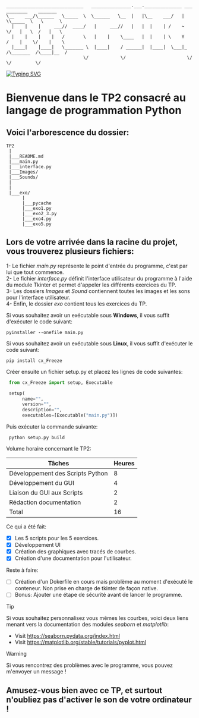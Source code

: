 
    _____________________________   _______________.___.______________ ___ ________    _______   
    \__    ___/\______   \_____  \  \______   \__  |   |\__    ___/   |   \\_____  \   \      \  
      |    |    |     ___//  ____/   |     ___//   |   |  |    | /    ~    \/   |   \  /   |   \ 
      |    |    |    |   /       \   |    |    \____   |  |    | \    Y    /    |    \/    |    \
      |____|    |____|   \_______ \  |____|    / ______|  |____|  \___|_  /\_______  /\____|__  /
                                 \/            \/                       \/         \/         \/ 

[![Typing SVG](https://readme-typing-svg.demolab.com?font=Lato&size=30&pause=1000&color=F70000&background=FFFFFF00&center=true&vCenter=true&multiline=true&random=false&height=100&lines=TP2+Python;Work+smarter%2C+not+harder)](https://git.io/typing-svg)

# Bienvenue dans le TP2 consacré au langage de programmation Python

## Voici l'arborescence du dossier:
    TP2
     |
     |___README.md
     |___main.py
     |___interface.py
     |___Images/
     |___Sounds/
     |
     |
     |___exo/
          |
          |___pycache
          |___exo1.py
          |___exo2_3.py
          |___exo4.py
          |___exo5.py
     

## Lors de votre arrivée dans la racine du projet, vous trouverez plusieurs fichiers:
  1- Le fichier *main.py* représente le point d'entrée du programme, c'est par lui que tout commence.<br>
  2- Le fichier *interface.py* définit l'interface utilisateur du programme à l'aide du module Tkinter et permet d'appeler les différents exercices du TP.<br>
  3- Les dossiers *Images* et *Sound* contiennent toutes les images et les sons pour l'interface utilisateur.<br>
  4- Enfin, le dossier *exo* contient tous les exercices du TP.

Si vous souhaitez avoir un exécutable sous **Windows**, il vous suffit d'exécuter le code suivant:
  ```shell
  pyinstaller --onefile main.py
  ```

Si vous souhaitez avoir un exécutable sous **Linux**, il vous suffit d'exécuter le code suivant:
  ```shell
  pip install cx_Freeze
  ```

Créer ensuite un fichier setup.py et placez les lignes de code suivantes:
  ```python
   from cx_Freeze import setup, Executable

   setup(
        name="",
        version="",
        description="",
        executables=[Executable("main.py")])
  ```
Puis exécuter la commande suivante:
  ```shell
   python setup.py build
  ```

Volume horaire concernant le TP2:

| Tâches  | Heures |
| ------------- | ------------- |
| Développement des Scripts Python  | 8 |
| Développement du GUI  | 4 |
| Liaison du GUI aux Scripts | 2 |
| Rédaction documentation| 2 |
| Total | 16 |

Ce qui a été fait:
- [X] Les 5 scripts pour les 5 exercices.
- [X] Développement UI 
- [X] Création des graphiques avec tracés de courbes.
- [X] Création d'une documentation pour l'utilisateur.

Reste à faire:
- [ ] Création d'un Dokerfile en cours mais problème au moment d'exécuté le conteneur. Non prise en charge de tkinter de façon native.
- [ ] Bonus: Ajouter une étape de sécurité avant de lancer le programme.

> [!TIP]
> Si vous souhaitez personnalisez vous mêmes les courbes, voici deux liens menant vers la documentation des modules *seaborn* et *matplotlib*:
>  - Visit https://seaborn.pydata.org/index.html
>  - Visit https://matplotlib.org/stable/tutorials/pyplot.html


> [!WARNING]
> Si vous rencontrez des problèmes avec le programme, vous pouvez m'envoyer un message !

## Amusez-vous bien avec ce TP, et surtout n'oubliez pas d'activer le son de votre ordinateur !
